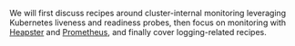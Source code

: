 We will first discuss recipes around cluster-internal monitoring leveraging Kubernetes liveness and readiness probes, then focus on monitoring with [Heapster](https://github.com/kubernetes/heapster) and [Prometheus](https://prometheus.io/), and finally cover logging-related recipes.